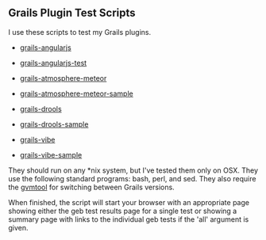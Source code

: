 ## Grails Plugin Test Scripts

I use these scripts to test my Grails plugins.

* [grails-angularjs](https://github.com/kensiprell/grails-angularjs)

* [grails-angularjs-test](https://github.com/kensiprell/grails-angularjs-test)

* [grails-atmosphere-meteor](https://github.com/kensiprell/grails-atmosphere-meteor)

* [grails-atmosphere-meteor-sample](https://github.com/kensiprell/grails-atmosphere-meteor-sample) 

* [grails-drools](https://github.com/kensiprell/grails-drools)

* [grails-drools-sample](https://github.com/kensiprell/grails-drools-sample)

* [grails-vibe](https://github.com/kensiprell/grails-vibe)

* [grails-vibe-sample](https://github.com/kensiprell/grails-vibe-sample)



They should run on any *nix system, but I've tested them only on OSX. They use the following standard programs: bash, perl, and sed. They also require the [gvmtool](http://gvmtool.net/) for switching between Grails versions.

When finished, the script will start your browser with an appropriate page showing either the geb test results page for a single test or showing a summary page with links to the individual geb tests if the 'all' argument is given.